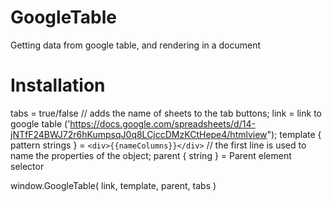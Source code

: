 # GoogleTable
Getting data from google table, and rendering in a document

# Installation
tabs = true/false // adds the name of sheets to the tab buttons;
link = link to google table ('https://docs.google.com/spreadsheets/d/14-jNTfF24BWJ72r6hKumpsqJ0q8LCjccDMzKCtHepe4/htmlview");
template { pattern strings } = `<div>{{nameColumns}}</div>` // the first line is used to name the properties of the object;
parent { string } = Parent element selector

window.GoogleTable(
    link,
    template,
    parent,
    tabs
)